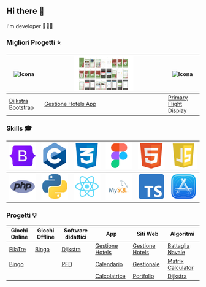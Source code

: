 ## Hi there 👋 

I'm developer 🧑🏻‍💻


### Migliori Progetti ⭐

|<img src="https://github.com/vittorioPiotti/Dijkstra/blob/main/preview.gif" alt="Icona" width="50%"/>| <img src="https://github.com/vittorioPiotti/Gestione-Hotel-App/blob/main/project/screenshots/prev.png" alt="Icona" width="50%"/>|<img src="https://github.com/vittorioPiotti/Primary-Flight-Display/blob/main/project/screenshots/Display.png" alt="Icona" width="200"/>|
|-------------|-------------|-------------|
|[Dijkstra Bootstrap]()|[Gestione Hotels App]()|[Primary Flight Display]()|

### Skills 🎓

| <img src="https://github.com/vittorioPiotti/vittorioPiotti/blob/main/immagini/bootstrap.png" width="70"> | <img src="https://github.com/vittorioPiotti/vittorioPiotti/blob/main/immagini/c.png" width="70"> | <img src="https://github.com/vittorioPiotti/vittorioPiotti/blob/main/immagini/css.png" width="70"> | <img src="https://github.com/vittorioPiotti/vittorioPiotti/blob/main/immagini/figma.png" width="70"> | <img src="https://github.com/vittorioPiotti/vittorioPiotti/blob/main/immagini/html.png" width="70"> | <img src="https://github.com/vittorioPiotti/vittorioPiotti/blob/main/immagini/js.png" width="70"> |
|-------------|-------------|-------------|-------------|-------------|-------------|
| <img src="https://github.com/vittorioPiotti/vittorioPiotti/blob/main/immagini/php.png" width="70"> | <img src="https://github.com/vittorioPiotti/vittorioPiotti/blob/main/immagini/py.png" width="70"> | <img src="https://github.com/vittorioPiotti/vittorioPiotti/blob/main/immagini/react.png" width="70"> | <img src="https://github.com/vittorioPiotti/vittorioPiotti/blob/main/immagini/sql.png" width="70"> | <img src="https://github.com/vittorioPiotti/vittorioPiotti/blob/main/immagini/ts.png" width="70"> | <img src="https://github.com/vittorioPiotti/vittorioPiotti/blob/main/immagini/xcode.png" width="70"> |


### Progetti 💡

| Giochi Online                                                                                      | Giochi Offline                                                                            | Software didattici                                                                       | App                                                                                              | Siti Web                                                                                          | Algoritmi                                                                                     |
|----------------------------------------------------------------------------------------------------|------------------------------------------------------------------------------------------|------------------------------------------------------------------------------------------|--------------------------------------------------------------------------------------------------|---------------------------------------------------------------------------------------------------|--------------------------------------------------------------------------------------------------|
| [FilaTre](https://github.com/vittorioPiotti/FilaTre-Online)                                        | [Bingo](https://github.com/vittorioPiotti/Bingo-Bootstrap)                                | [Dijkstra](https://github.com/vittorioPiotti/Dijkstra-Bootstrap)                         | [Gestione Hotels](https://github.com/vittorioPiotti/Gestione-Hotel-App)                          | [Gestione Hotels](https://github.com/vittorioPiotti/Gestione-Hotel-PHP)                          | [Battaglia Navale](https://github.com/vittorioPiotti/Battaglia-Navale-C)                       |
| [Bingo](https://github.com/vittorioPiotti/Bingo-Online-Bootstrap)                                 |                                                                                           | [PFD](https://github.com/vittorioPiotti/Primary-Flight-Display)                          | [Calendario](https://github.com/vittorioPiotti/Calendario-React-Native)                          | [Gestionale](https://github.com/vittorioPiotti/Gestionale)                                        | [Matrix Calculator](https://github.com/vittorioPiotti/Matrix-Calculator-C)                      |
|                                                                                                    |                                                                                           |                                                                                          | [Calcolatrice](https://github.com/vittorioPiotti/Calcolatrice-React-Native)                      | [Portfolio](https://github.com/vittorioPiotti/Portfolio-Bootstrap)                                | [Dijkstra](https://github.com/vittorioPiotti/Algoritmo-Dijkstra-C)                               |



